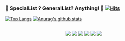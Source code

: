 ### 🌱 SpecialList ? GeneralList? Anything! 🌱 [![Hits](https://hits.seeyoufarm.com/api/count/incr/badge.svg?url=https%3A%2F%2Fgithub.com%2Fkkt219a&count_bg=%231498F0&title_bg=%23C9C9C9&icon=&icon_color=%23E7E7E7&title=today+is&edge_flat=false)](https://hits.seeyoufarm.com)
<!--
**kkt219a/kkt219a** is a ✨ _special_ ✨ repository because its `README.md` (this file) appears on your GitHub profile.

Here are some ideas to get you started:

- 🔭 I’m currently working on ...
- 🌱 I’m currently learning ...
- 👯 I’m looking to collaborate on ...
- 🤔 I’m looking for help with ...
- 💬 Ask me about ...
- 📫 How to reach me: ...
- 😄 Pronouns: ...
- ⚡ Fun fact: ...
-->
[![Top Langs](https://github-readme-stats.vercel.app/api/top-langs/?username=kkt219a&layout=compact)](https://github.com/anuraghazra/github-readme-stats)
[![Anurag's github stats](https://github-readme-stats.vercel.app/api?username=kkt219a&show_icons=true&hide=prs&count_private=true)](https://github.com/anuraghazra/github-readme-stats)<br><br>
<p align="center">
  <img src="https://img.shields.io/badge/Java-007396?style=flat-square&logo=Java&logoColor=white"/></a> 
  <img src="https://img.shields.io/badge/Spring-6DB33F?style=flat-square&logo=Spring&logoColor=white"/></a>
  <img src="https://img.shields.io/badge/JavaScript-F7DF1E?style=flat-square&logo=JavaScript&logoColor=white"/></a>
  <img src="https://img.shields.io/badge/MySQL-1498F0?style=flat-square&logo=MySQL&logoColor=white"/></a>
  <img src="https://img.shields.io/badge/CSS-F43059?style=flat-square&logo=CSS3&logoColor=white"/></a>
  <img src="https://img.shields.io/badge/AndroidStudio-9146FF?style=flat-square&logo=Android&logoColor=white"/></a> 
</p>
